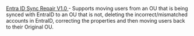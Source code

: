 <A href="https://github.com/MystikalGinger/EntraIDSyncRepair/releases/tag/Powershell"> Entra ID Sync Repair V1.0 </a> - Supports moving users from an OU that is being synced with EntraID to an OU that is not, deleting the incorrect/mismatched accounts in EntraID, correcting the properties and then moving users back to their Original OU.
